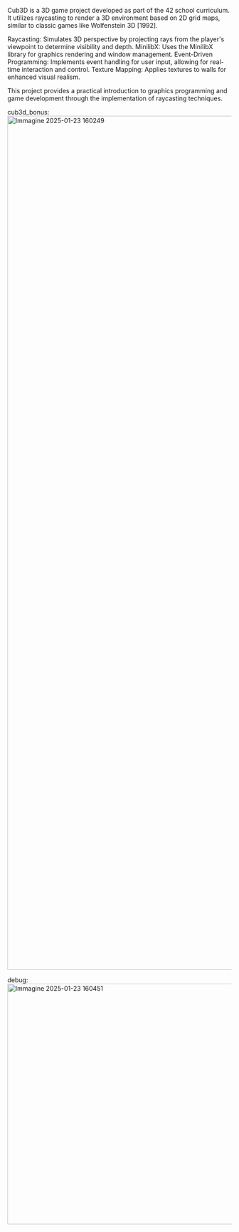 Cub3D is a 3D game project developed as part of the 42 school curriculum. It utilizes raycasting to render a 3D environment based on 2D grid maps, similar to classic games like Wolfenstein 3D [1992].

Raycasting: Simulates 3D perspective by projecting rays from the player's viewpoint to determine visibility and depth.
MinilibX: Uses the MinilibX library for graphics rendering and window management.
Event-Driven Programming: Implements event handling for user input, allowing for real-time interaction and control.
Texture Mapping: Applies textures to walls for enhanced visual realism.

This project provides a practical introduction to graphics programming and game development through the implementation of raycasting techniques.

cub3d_bonus:
<img width="1920" alt="Immagine 2025-01-23 160249" src="https://github.com/user-attachments/assets/cf760e0b-a278-4c6e-9f1c-709d51c89a9f" />

debug:
<img width="541" alt="Immagine 2025-01-23 160451" src="https://github.com/user-attachments/assets/206242e0-e791-4dc4-92fc-411aa1d23007" />
